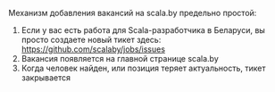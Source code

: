 Механизм добавления вакансий на scala.by предельно простой:

1. Если у вас есть работа для Scala-разработчика в Беларуси, вы просто создаете новый тикет здесь: https://github.com/scalaby/jobs/issues
2. Вакансия появляется на главной странице scala.by
3. Когда человек найден, или позиция теряет актуальность, тикет закрывается
